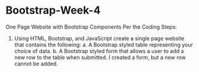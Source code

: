 # Bootstrap-Week-4
One Page Website with Bootstrap Components
Per the Coding Steps:
1.	Using HTML, Bootstrap, and JavaScript create a single page website that contains the following:
    a.	A Bootstrap styled table representing your choice of data.
    b.	A Bootstrap styled form that allows a user to add a new row to the table when submitted.
        I created a form, but a new row cannot be added.

